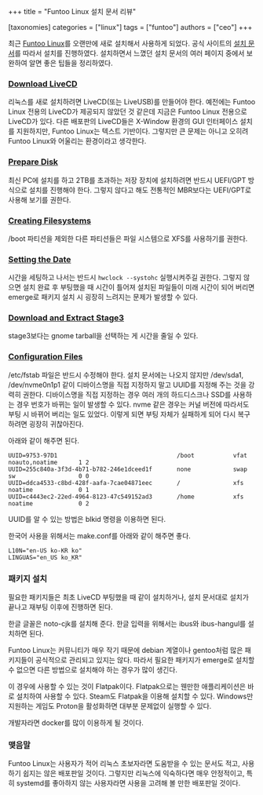 +++
title = "Funtoo Linux 설치 문서 리뷰"

[taxonomies]
categories = ["linux"]
tags = ["funtoo"]
authors = ["ceo"]
+++

최근 [Funtoo Linux](https://funtoo.org)를 오랜만에 새로 설치해서 사용하게 되었다.
공식 사이트의 [설치 문서](https://www.funtoo.org/Install/Introduction)를 따라서 설치를 진행하였다.
설치하면서 느꼈던 설치 문서의 여러 페이지 중에서 보완하여 알면 좋은 팁들을 정리하였다.

<!-- more -->

### [Download LiveCD](https://www.funtoo.org/Install/Download_LiveCD)

리눅스를 새로 설치하려면 LiveCD(또는 LiveUSB)를 만들어야 한다.
예전에는 Funtoo Linux 전용의 LiveCD가 제공되지 않았던 것 같은데 지금은 Funtoo Linux 전용으로 LiveCD가 있다. 다른 배포판의 LiveCD들은 X-Window 환경의 GUI 인터페이스 설치를 지원하지만, Funtoo Linux는 텍스트 기반이다.
그렇지만 큰 문제는 아니고 오히려 Funtoo Linux와 어울리는 환경이라고 생각한다.

### [Prepare Disk](https://www.funtoo.org/Install/Prepare_Disk)

최신 PC에 설치를 하고 2TB를 초과하는 저장 장치에 설치하려면 반드시 UEFI/GPT 방식으로 설치를 진행해야 한다.
그렇지 않다고 해도 전통적인 MBR보다는 UEFI/GPT로 사용해 보기를 권한다.

### [Creating Filesystems](https://www.funtoo.org/Install/Prepare_Disk)

/boot 파티션을 제외한 다른 파티션들은 파일 시스템으로 XFS를 사용하기를 권한다.

### [Setting the Date](https://www.funtoo.org/Install/Setting_the_Date)

시간을 세팅하고 나서는 반드시 `hwclock --systohc` 실행시켜주길 권한다.
그렇지 않으면 설치 완료 후 부팅했을 때 시간이 틀어져 설치된 파일들이 미래 시간이 되어 버리면 emerge로 패키지 설치 시 굉장히 느려지는 문제가 발생할 수 있다.

### [Download and Extract Stage3](https://www.funtoo.org/Install/Download_and_Extract_Stage3)

stage3보다는 gnome tarball을 선택하는 게 시간을 줄일 수 있다.

### [Configuration Files](https://www.funtoo.org/Install/Configuration_Files)

/etc/fstab 파일은 반드시 수정해야 한다.
설치 문서에는 나오지 않지만 /dev/sda1, /dev/nvme0n1p1 같이 디바이스명을 직접 지정하지 말고 UUID를 지정해 주는 것을 강력히 권한다.
디바이스명을 직접 지정하는 경우 여러 개의 하드디스크나 SSD를 사용하는 경우 번호가 바뀌는 일이 발생할 수 있다. nvme 같은 경우는 커널 버전에 따라서도 부팅 시 바뀌어 버리는 일도 있었다. 이렇게 되면 부팅 자체가 실패하게 되어 다시 복구하려면 굉장히 귀찮아진다.

아래와 같이 해주면 된다.
```
UUID=9753-97D1                                  /boot           vfat            noauto,noatime      1 2
UUID=255c840a-3f3d-4b71-b782-246e1dceed1f       none            swap            sw                  0 0
UUID=ddca4533-c8bd-428f-aafa-7cae04871eec       /               xfs             noatime             0 1
UUID=c4443ec2-22ed-4964-8123-47c549152ad3       /home           xfs             noatime             0 2
```
UUID를 알 수 있는 방법은 blkid 명령을 이용하면 된다.

한국어 사용을 위해서는 make.conf를 아래와 같이 해주면 좋다.
```
L10N="en-US ko-KR ko"
LINGUAS="en_US ko_KR"
```

### 패키지 설치

필요한 패키지들은 최초 LiveCD 부팅했을 때 같이 설치하거나, 설치 문서대로
설치가 끝나고 재부팅 이후에 진행하면 된다.

한글 글꼴은 noto-cjk를 설치해 준다.
한글 입력을 위해서는 ibus와 ibus-hangul를 설치하면 된다.

Funtoo Linux는 커뮤니티가 매우 작기 때문에 debian 계열이나 gentoo처럼 많은 패키지들이 공식적으로 관리되고 있지는 않다. 따라서 필요한 패키지가 emerge로 설치할 수 없으면 다른 방법으로 설치해야 하는 경우가 많이 생긴다.

이 경우에 사용할 수 있는 것이 Flatpak이다.
Flatpak으로는 웬만한 애플리케이션은 바로 설치하여 사용할 수 있다.
Steam도 Flatpak을 이용해 설치할 수 있다. Windows만 지원하는 게임도 Proton을 활성화하면 대부분 문제없이 실행할 수 있다.

개발자라면 docker를 많이 이용하게 될 것이다.

### 맺음말

Funtoo Linux는 사용자가 적어 리눅스 초보자라면 도움받을 수 있는 문서도 적고, 사용하기 쉽지는 않은 배포판일 것이다.
그렇지만 리눅스에 익숙하다면 매우 안정적이고, 특히 systemd를 좋아하지 않는 사용자라면
사용을 고려해 볼 만한 배포판일 것이다.
